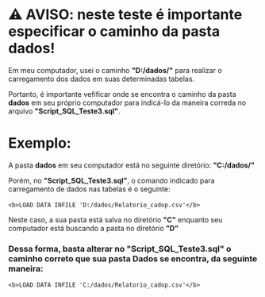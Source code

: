 # ⚠ AVISO: neste teste é importante especificar o caminho da pasta <b>dados</b>! 

Em meu computador, usei o caminho <b>"D:/dados/"</b> para realizar o carregamento dos dados em suas determinadas tabelas.

Portanto, é importante vefificar onde se encontra o caminho da pasta <b>dados</b> em seu próprio computador para indicá-lo da maneira correda no arquivo <b>"Script_SQL_Teste3.sql"</b>.

# Exemplo:

A pasta <b>dados</b> em seu computador está no seguinte diretório: <b>"C:/dados/"</b>

Porém, no <b>"Script_SQL_Teste3.sql"</b>, o comando indicado para carregamento de dados nas tabelas é o seguinte: <br><br>
`<b>LOAD DATA INFILE 'D:/dados/Relatorio_cadop.csv'</b>`

Neste caso, a sua pasta está salva no diretório <b>"C"</b> enquanto seu computador está buscando a pasta no diretório <b>"D"</b>

### Dessa forma, basta alterar no <b>"Script_SQL_Teste3.sql"</b> o caminho correto que sua pasta <b>Dados</b> se encontra, da seguinte maneira: <br>
`<b>LOAD DATA INFILE 'C:/dados/Relatorio_cadop.csv'</b>`